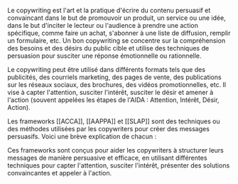 Le copywriting est l'art et la pratique d'écrire du contenu persuasif et convaincant dans le but de promouvoir un produit, un service ou une idée, dans le but d'inciter le lecteur ou l'audience à prendre une action spécifique, comme faire un achat, s'abonner à une liste de diffusion, remplir un formulaire, etc. Un bon copywriting se concentre sur la compréhension des besoins et des désirs du public cible et utilise des techniques de persuasion pour susciter une réponse émotionnelle ou rationnelle.

Le copywriting peut être utilisé dans différents formats tels que des publicités, des courriels marketing, des pages de vente, des publications sur les réseaux sociaux, des brochures, des vidéos promotionnelles, etc. Il vise à capter l'attention, susciter l'intérêt, susciter le désir et amener à l'action (souvent appelées les étapes de l'AIDA : Attention, Intérêt, Désir, Action).

Les frameworks [[ACCA]], [[AAPPA]] et [[SLAP]] sont des techniques ou des méthodes utilisées par les copywriters pour créer des messages persuasifs. Voici une brève explication de chacun :


Ces frameworks sont conçus pour aider les copywriters à structurer leurs messages de manière persuasive et efficace, en utilisant différentes techniques pour capter l'attention, susciter l'intérêt, présenter des solutions convaincantes et appeler à l'action.